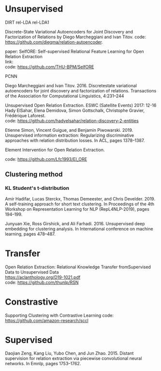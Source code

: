  # Unsupervised 
 DIRT 
 rel-LDA
 rel-LDA1
 
 Discrete-State Variational Autoencoders for Joint Discovery and Factorization of Relations by Diego Marcheggiani and Ivan Titov.
 code: https://github.com/diegma/relation-autoencoder. 


paper: SelfORE: Self-supervised Relational Feature Learning for Open Relation Extraction    
link:     
code: https://github.com/THU-BPM/SelfORE 

PCNN

Diego Marcheggiani and Ivan Titov. 2016. Discretestate variational autoencoders for joint discovery and factorization of relations. Transactions of the Association
for Computational Linguistics, 4:231–244 


Unsupervised Open Relation Extraction. ESWC (Satellite Events) 2017: 12-16 Hady ElSahar, Elena Demidova, Simon Gottschalk, Christophe Gravier, Frédérique Laforest. </br>
code: https://github.com/hadyelsahar/relation-discovery-2-entities 

Etienne Simon, Vincent Guigue, and Benjamin Piwowarski. 2019. Unsupervised information extraction: Regularizing discriminative approaches with
relation distribution losses. In ACL, pages 1378–1387.


Element Intervention for Open Relation Extraction. 

code: https://github.com/Lfc1993/EI_ORE 


## Clustering method
### KL Student's t-distribution 
Amir Hadifar, Lucas Sterckx, Thomas Demeester, and
Chris Develder. 2019. A self-training approach
for short text clustering. In Proceedings of the
4th Workshop on Representation Learning for NLP
(RepL4NLP-2019), pages 194–199. 


Junyuan Xie, Ross Girshick, and Ali Farhadi. 2016.
Unsupervised deep embedding for clustering analysis.
In International conference on machine learning,
pages 478–487.



# Transfer
Open Relation Extraction: Relational Knowledge Transfer fromSupervised Data to Unsupervised Data </br>
https://aclanthology.org/D19-1021.pdf   
code: https://github.com/thunlp/RSN   




# Constrastive 
Supporting Clustering with Contrastive Learning 
code: https://github.com/amazon-research/sccl 


# Supervised 
Daojian Zeng, Kang Liu, Yubo Chen, and Jun Zhao. 2015. Distant supervision for relation extraction via
piecewise convolutional neural networks. In Emnlp, pages 1753–1762.
